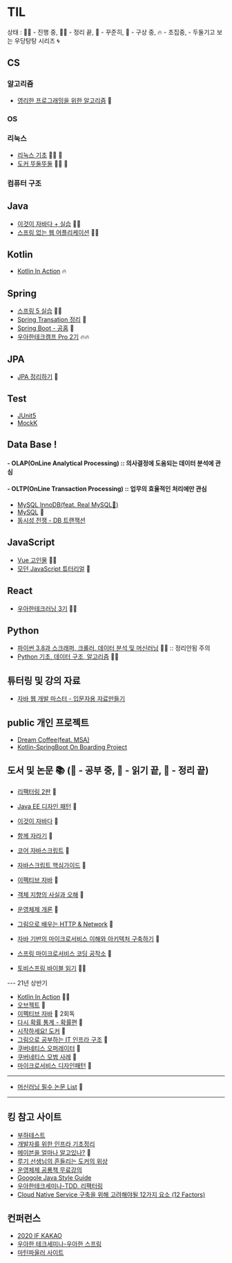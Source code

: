 # TIL
 상태 : :running_woman: - 진행 중, :woman_student: - 정리 끝, :green_book: - 꾸준히, :thought_balloon: - 구상 중, :fire: - 초집중, - 두둘기고 보는 우당탕탕 시리즈 :cyclone:

## CS
### 알고리즘
- [영리한 프로그래밍을 위한 알고리즘](https://github.com/accidentlywoo/TIL/tree/main/Clever-Algorithm) :green_book: 
### OS

### 리눅스
- [리눅스 기초](https://github.com/accidentlywoo/TIL/tree/main/Linux-basic) :running_woman: :green_book:
- [도커 뚜둘뚜둘](https://github.com/accidentlywoo/TIL/tree/main/Docker-basic) :running_woman: :green_book:
<!-- ### network
- [실무에서 주워 담는 네트워크](https://github.com/accidentlywoo/TIL/tree/main/network) :green_book:
- [백엔드라면! HTTP](https://github.com/accidentlywoo/TIL/tree/main/HTTP) :running_woman: :fire: -->

### 컴퓨터 구조
<!-- ### 암호학
- [Oauth2.0](https://github.com/accidentlywoo/TIL/tree/main/Oauth2.0)
- [JWT 정리]() :thought_balloon: -->

## Java 
- [이것이 자바다 + 실습](https://github.com/accidentlywoo/sec) :woman_student: 
- [스프링 없는 웹 어플리케이션](https://github.com/accidentlywoo/secsec) :woman_student: 
 
## Kotlin 
- [Kotlin In Action](https://github.com/accidentlywoo/KotlinInAction) :fire:

## Spring
- [스프링 5 실습](https://github.com/accidentlywoo/secSpring) :woman_student:
- [Spring Transation 정리](https://github.com/accidentlywoo/TIL/tree/main/SpringTransaction) :thought_balloon:
- [Spring Boot - 공홈](https://docs.spring.io/spring-boot/docs/current/reference/htmlsingle/) :green_book:
- [우아한테크캠프 Pro 2기](https://github.com/accidentlywoo/WooTechPro) :fire::fire:

## JPA
- [JPA 정리하기](https://github.com/accidentlywoo/TIL/tree/main/JPA-theorem) :green_book:
  
## Test
<!-- - [더 자바, 애플리케이션을 테스트하는 다양한 방법](https://github.com/accidentlywoo/HelloTesting) :running_woman: -->
- [JUnit5](https://github.com/accidentlywoo/HelloTesting)
- [MockK](https://github.com/accidentlywoo/TIL/tree/main/Mock)

<!-- ## DevOps -->
<!-- - [GCP - Qwiklabs](https://github.com/accidentlywoo/TIL/tree/main/Qwiklabs) :green_book:  
- [GCP - Container, Docker, Kubernetes, CD pipeline](https://github.com/accidentlywoo/TIL/tree/main/GCP-studyjam) :green_book:
- [도전! CKA - 공홈 + Udemy](https://github.com/accidentlywoo/TIL/tree/main/CKA) :running_woman: -->
<!-- - [시작하세요 도커 정리]() :green_book: -->
<!-- - [우당탕탕 도커 컴포즈로 로컬개발환경 구축하기]() :cyclone: -->

## Data Base ! 
#### - OLAP(OnLine Analytical Processing) :: 의사결정에 도움되는 데이터 분석에 관심
<!-- - [Presto](https://github.com/accidentlywoo/TIL/tree/main/Presto) :green_book:
- [Hive]() :thought_balloon: -->

#### - OLTP(OnLine Transaction Processing) :: 업무의 효율적인 처리에만 관심
- [MySQL InnoDB(feat. Real MySQL:open_book:)](./InnoDB/README.md)
- [MySQL](https://github.com/accidentlywoo/TIL/tree/main/MySQL) :thought_balloon:
- [동시성 전쟁 - DB 트랜잭션](./Concurrency/README.md)
    
## JavaScript
- [Vue 고인물](https://github.com/accidentlywoo/legacyVue) :woman_student:
- [모던 JavaScript 튜터리얼]() :thought_balloon:

## React
- [우아한테크러닝 3기](https://github.com/accidentlywoo/HelloReactive) :woman_student: 

<!-- ## NodeJS
- [Node.js - 공식 홈페이지 + @](https://github.com/accidentlywoo/HelloNodeJS) :green_book: -->

## Python
- [파이썬 3.8과 스크래퍼, 크롤러, 데이터 분석 및 머신러닝](https://github.com/accidentlywoo/python) :woman_student: :: 정리안됨 주의
- [Python 기초, 데이터 구조, 알고리즘](https://github.com/accidentlywoo/python_algorithm) :running_woman:

## 튜터링 및 강의 자료
- [자바 웹 개발 마스터 - 입문자용 자료만들기](https://github.com/accidentlywoo/TIL/tree/main/JavaWebStarter)

## public 개인 프로젝트
- [Dream Coffee(feat. MSA)](https://github.com/accidentlywoo/MSA-Gang)
- [Kotlin-SpringBoot On Boarding Project](https://github.com/accidentlywoo/kotlinSpringboot)

## 도서 및 논문 :books: (:open_book: - 공부 중, :ledger: - 읽기 끝, :closed_book: - 정리 끝)
- [리팩터링 2판](https://github.com/accidentlywoo/HelloRefactoring) :thought_balloon:
- [Java EE 디자인 패턴](https://github.com/accidentlywoo/TIL/tree/book/JavaEEDesignPattern) :ledger:
- [이것이 자바다]() :ledger:
- [함께 자라기]() :ledger:
- [코어 자바스크립트]() :ledger:
- [자바스크립트 핵심가이드]() :ledger:
- [이펙티브 자바]() :ledger:
- [객체 지향의 사실과 오해]() :ledger:
- [운영체제 개론]() :closed_book:
- [그림으로 배우는 HTTP & Network]() :ledger:
- [자바 기반의 마이크로서비스 이해와 아키텍처 구축하기]() :ledger:
- [스프링 마이크로서비스 코딩 공작소]() :ledger:

- [토비스프링 바이블 읽기]() :open_book::fire:
  
--- 21년 상반기
- [Kotlin In Action]() :open_book::fire:
- [오브젝트]() :thought_balloon:
- [이펙티브 자바]() :thought_balloon: 2회독
- [다시 확률 통계 - 확률편]() :open_book:
- [시작하세요! 도커]() :open_book:
- [그림으로 공부하는 IT 인프라 구조]() :open_book:
- [쿠버네티스 오퍼레이터]() :thought_balloon:
- [쿠버네티스 모범 사례]() :thought_balloon:
- [마이크로서비스 디자인패턴]() :thought_balloon:

---

- [머신러닝 필수 논문 List](https://www.notion.so/c3b3474d18ef4304b23ea360367a5137?v=5d763ad5773f44eb950f49de7d7671bd) :green_book:

---

## 킹 참고 사이트
- [부하테스트](https://blog.imqa.io/siljeon-web-aeb-buha-teseuteu-1byeon/) 
- [개발자를 위한 인프라 기초정리](https://futurecreator.github.io/2018/11/09/it-infrastructure-basics/)
- [메이븐을 얼마나 알고있나?](https://github.com/accidentlywoo/TIL/tree/main/MavenQuiz) :green_book:  
- [루기 선생님의 흔들리는 도커의 위상](https://www.samsungsds.com/kr/insights/docker.html)
- [운영체제 공룡책 무료강의](https://www.inflearn.com/course/%EC%9A%B4%EC%98%81%EC%B2%B4%EC%A0%9C-%EA%B3%B5%EB%A3%A1%EC%B1%85-%EC%A0%84%EA%B3%B5%EA%B0%95%EC%9D%98#)
- [Googole Java Style Guide](https://google.github.io/styleguide/javaguide.html)
- [우아한테크세미나-TDD, 리팩터링](https://youngwonseo.github.io/tdd-refactoring/)
- [Cloud Native Service 구축을 위해 고려해야될 12가지 요소 (12 Factors)](https://12factor.net/ko/)
## 컨퍼런스
- [2020 IF KAKAO](https://if.kakao.com/session)
- [우아한 테크세미나-우아한 스프링](https://drive.google.com/file/d/10G1qCgdFrVXpxLUTgrSwp5ZMboXlfwmH/view)
- [마틴파울러 사이트](https://martinfowler.com/)
